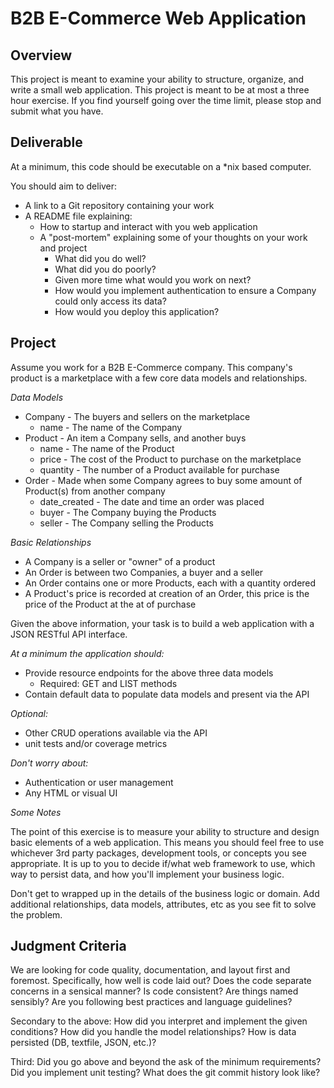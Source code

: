 # B2B E-Commerce Web Application

## Overview

This project is meant to examine your ability to structure, organize,
and write a small web application. This project is meant to be at most a three hour
exercise. If you find yourself going over the time limit, please stop and submit
what you have.

## Deliverable

At a minimum, this code should be executable on a \*nix based computer. 

You should aim to deliver:
* A link to a Git repository containing your work
* A README file explaining:
  * How to startup and interact with you web application
  * A "post-mortem" explaining some of your thoughts on your work and project
    * What did you do well?
    * What did you do poorly?
    * Given more time what would you work on next?
    * How would you implement authentication to ensure a Company could only
    access its data?
    * How would you deploy this application?

## Project

Assume you work for a B2B E-Commerce company. This company's product is a
marketplace with a few core data models and relationships.

*Data Models*

* Company - The buyers and sellers on the marketplace
  * name - The name of the Company
* Product - An item a Company sells, and another buys
  * name - The name of the Product
  * price - The cost of the Product to purchase on the marketplace
  * quantity - The number of a Product available for purchase
* Order - Made when some Company agrees to buy some amount of Product(s) from
another company
  * date_created - The date and time an order was placed
  * buyer - The Company buying the Products
  * seller - The Company selling the Products

*Basic Relationships*

* A Company is a seller or "owner" of a product
* An Order is between two Companies, a buyer and a seller
* An Order contains one or more Products, each with a quantity ordered
* A Product's price is recorded at creation of an Order, this price is the price
of the Product at the at of purchase

Given the above information, your task is to build a web application with a
JSON RESTful API interface.

*At a minimum the application should:*

* Provide resource endpoints for the above three data models
  * Required: GET and LIST methods
* Contain default data to populate data models and present via the API

*Optional:*

* Other CRUD operations available via the API
* unit tests and/or coverage metrics

*Don't worry about:*

* Authentication or user management
* Any HTML or visual UI

*Some Notes*

The point of this exercise is to measure your ability to structure and design
basic elements of a web application. This means you should feel free to use
whichever 3rd party packages, development tools, or concepts you see appropriate.
It is up to you to decide if/what web framework to use, which way to persist
data, and how you'll implement your business logic.

Don't get to wrapped up in the details of the business logic or domain. Add
additional relationships, data models, attributes, etc as you see fit to solve
the problem.

## Judgment Criteria

We are looking for code quality, documentation, and layout first and foremost.
Specifically, how well is code laid out? Does the code separate concerns in a
sensical manner? Is code consistent? Are things named sensibly? Are you
following best practices and language guidelines?

Secondary to the above: How did you interpret and implement the given
conditions? How did you handle the model relationships? How is data persisted
(DB, textfile, JSON, etc.)?

Third: Did you go above and beyond the ask of the minimum requirements? Did you
implement unit testing? What does the git commit history look like?


